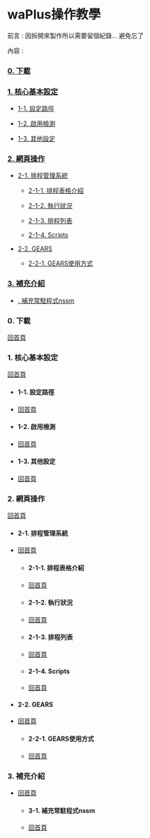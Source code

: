 # waPlus操作教學

前言 : 因拆開來製作所以需要留個紀錄... 避免忘了

內容 :

### [0. 下載](https://github.com/goelin66/Nospeek/blob/master/%5BLG%5DwaPlus.md#0-%E4%B8%8B%E8%BC%89-1)

### [1. 核心基本設定](https://github.com/goelin66/Nospeek/blob/master/%5BLG%5DwaPlus.md#1-%E6%A0%B8%E5%BF%83%E5%9F%BA%E6%9C%AC%E8%A8%AD%E5%AE%9A-1)

-  [1-1. 設定路徑](https://github.com/goelin66/Nospeek/blob/master/%5BLG%5DwaPlus.md#1-1-%E8%A8%AD%E5%AE%9A%E8%B7%AF%E5%BE%91)

-  [1-2. 啟用檢測](https://github.com/goelin66/Nospeek/blob/master/%5BLG%5DwaPlus.md#1-2-%E5%95%9F%E7%94%A8%E6%AA%A2%E6%B8%AC)

-  [1-3. 其他設定](https://github.com/goelin66/Nospeek/blob/master/%5BLG%5DwaPlus.md#1-3-%E5%85%B6%E4%BB%96%E8%A8%AD%E5%AE%9A)

### [2. 網頁操作](https://github.com/goelin66/Nospeek/blob/master/%5BLG%5DwaPlus.md#2-%E7%B6%B2%E9%A0%81%E6%93%8D%E4%BD%9C-1)

-  [2-1. 排程管理系統](https://github.com/goelin66/Nospeek/blob/master/%5BLG%5DwaPlus.md#2-1-%E6%8E%92%E7%A8%8B%E7%AE%A1%E7%90%86%E7%B3%BB%E7%B5%B1)

    -  [2-1-1. 排程表格介紹](https://github.com/goelin66/Nospeek/blob/master/%5BLG%5DwaPlus.md#2-1-1-%E6%8E%92%E7%A8%8B%E8%A1%A8%E6%A0%BC%E4%BB%8B%E7%B4%B9)

    -  [2-1-2. 執行狀況](https://github.com/goelin66/Nospeek/blob/master/%5BLG%5DwaPlus.md#2-1-2-%E5%9F%B7%E8%A1%8C%E7%8B%80%E6%B3%81)

    -  [2-1-3. 排程列表](https://github.com/goelin66/Nospeek/blob/master/%5BLG%5DwaPlus.md#2-1-3-%E6%8E%92%E7%A8%8B%E5%88%97%E8%A1%A8)

    -  [2-1-4. Scripts](https://github.com/goelin66/Nospeek/blob/master/%5BLG%5DwaPlus.md#2-1-4-scripts)

-  [2-2. GEARS](https://github.com/goelin66/Nospeek/blob/master/%5BLG%5DwaPlus.md#2-2-gears)

    -  [2-2-1. GEARS使用方式](https://github.com/goelin66/Nospeek/blob/master/%5BLG%5DwaPlus.md#2-2-1-gears%E4%BD%BF%E7%94%A8%E6%96%B9%E5%BC%8F)
    
### [3. 補充介紹](https://github.com/goelin66/Nospeek/blob/master/%5BLG%5DwaPlus.md#3-%E8%A3%9C%E5%85%85%E4%BB%8B%E7%B4%B9-1)

-  [. 補充常駐程式nssm](https://github.com/goelin66/Nospeek/blob/master/%5BLG%5DwaPlus.md#3-1-%E8%A3%9C%E5%85%85%E5%B8%B8%E9%A7%90%E7%A8%8B%E5%BC%8Fnssm)



### 0. 下載

[回首頁](https://github.com/goelin66/Nospeek/blob/master/%5BLG%5DwaPlus.md#waplus%E6%93%8D%E4%BD%9C%E6%95%99%E5%AD%B8)


### 1. 核心基本設定

[回首頁](https://github.com/goelin66/Nospeek/blob/master/%5BLG%5DwaPlus.md#waplus%E6%93%8D%E4%BD%9C%E6%95%99%E5%AD%B8)

-  #### 1-1. 設定路徑

-  [回首頁](https://github.com/goelin66/Nospeek/blob/master/%5BLG%5DwaPlus.md#waplus%E6%93%8D%E4%BD%9C%E6%95%99%E5%AD%B8)

-  #### 1-2. 啟用檢測

-  [回首頁](https://github.com/goelin66/Nospeek/blob/master/%5BLG%5DwaPlus.md#waplus%E6%93%8D%E4%BD%9C%E6%95%99%E5%AD%B8)

-  #### 1-3. 其他設定

-  [回首頁](https://github.com/goelin66/Nospeek/blob/master/%5BLG%5DwaPlus.md#waplus%E6%93%8D%E4%BD%9C%E6%95%99%E5%AD%B8)

### 2. 網頁操作

[回首頁](https://github.com/goelin66/Nospeek/blob/master/%5BLG%5DwaPlus.md#waplus%E6%93%8D%E4%BD%9C%E6%95%99%E5%AD%B8)

-  #### 2-1. 排程管理系統

- [回首頁](https://github.com/goelin66/Nospeek/blob/master/%5BLG%5DwaPlus.md#waplus%E6%93%8D%E4%BD%9C%E6%95%99%E5%AD%B8)

    -  #### 2-1-1. 排程表格介紹
    
    - [回首頁](https://github.com/goelin66/Nospeek/blob/master/%5BLG%5DwaPlus.md#waplus%E6%93%8D%E4%BD%9C%E6%95%99%E5%AD%B8)

    -  #### 2-1-2. 執行狀況
    
    - [回首頁](https://github.com/goelin66/Nospeek/blob/master/%5BLG%5DwaPlus.md#waplus%E6%93%8D%E4%BD%9C%E6%95%99%E5%AD%B8)

    -  #### 2-1-3. 排程列表
    
    - [回首頁](https://github.com/goelin66/Nospeek/blob/master/%5BLG%5DwaPlus.md#waplus%E6%93%8D%E4%BD%9C%E6%95%99%E5%AD%B8)

    -  #### 2-1-4. Scripts
    
    - [回首頁](https://github.com/goelin66/Nospeek/blob/master/%5BLG%5DwaPlus.md#waplus%E6%93%8D%E4%BD%9C%E6%95%99%E5%AD%B8)

-  #### 2-2. GEARS

- [回首頁](https://github.com/goelin66/Nospeek/blob/master/%5BLG%5DwaPlus.md#waplus%E6%93%8D%E4%BD%9C%E6%95%99%E5%AD%B8)

    -  #### 2-2-1. GEARS使用方式
    
    - [回首頁](https://github.com/goelin66/Nospeek/blob/master/%5BLG%5DwaPlus.md#waplus%E6%93%8D%E4%BD%9C%E6%95%99%E5%AD%B8)
    
### 3. 補充介紹

- [回首頁](https://github.com/goelin66/Nospeek/blob/master/%5BLG%5DwaPlus.md#waplus%E6%93%8D%E4%BD%9C%E6%95%99%E5%AD%B8)

    -  #### 3-1. 補充常駐程式nssm

    - [回首頁](https://github.com/goelin66/Nospeek/blob/master/%5BLG%5DwaPlus.md#waplus%E6%93%8D%E4%BD%9C%E6%95%99%E5%AD%B8)
